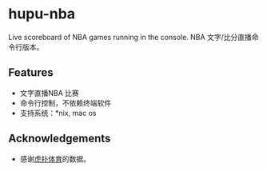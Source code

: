 # hupu-nba
Live scoreboard of NBA games running in the console. NBA 文字/比分直播命令行版本。

	
## Features
* 文字直播NBA 比赛
* 命令行控制，不依赖终端软件
* 支持系统：*nix, mac os
	

## Acknowledgements

* 感谢[虎扑体育](http://www.hupu.com/)的数据。
